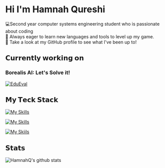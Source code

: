 # Hi I'm Hamnah Qureshi

💻Second year computer systems engineering student who is passionate about coding </br>
🚀 Always eager to learn new languages and tools to level up my game. </br>
👀 Take a look at my GitHub profile to see what I've been up to! 

## 𝗖𝘂𝗿𝗿𝗲𝗻𝘁𝗹𝘆 𝘄𝗼𝗿𝗸𝗶𝗻𝗴 𝗼𝗻

### Borealis AI: Let's Solve it!

[![EduEval](https://svg.bookmark.style/api?url=https://github.com/linguini1/EduEval&mode=dark&style=horizontal)](https://github.com/linguini1/EduEval)


## 𝗠𝘆 𝗧𝗲𝗰𝗸 𝗦𝘁𝗮𝗰𝗸

[![My Skills](https://skills.thijs.gg/icons?i=java,c,py)](https://skills.thijs.gg)

[![My Skills](https://skills.thijs.gg/icons?i=react,js,html,css)](https://skills.thijs.gg)

[![My Skiils](https://skills.thijs.gg/icons?i=git,vscode)](https://skills.thijs.gg)


## 𝗦𝘁𝗮𝘁𝘀

![HamnahQ's github stats](https://github-readme-stats.vercel.app/api?username=HamnahQ&show_icons=true&theme=dracula)
